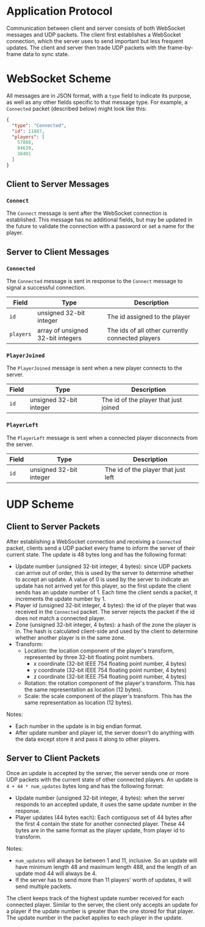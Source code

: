 # Application Protocol

Communication between client and server consists of both WebSocket messages and UDP packets. The client first establishes a WebSocket connection, which the server uses to send important but less frequent updates. The client and server then trade UDP packets with the frame-by-frame data to sync state.

# WebSocket Scheme

All messages are in JSON format, with a `type` field to indicate its purpose, as well as any other fields specific to that message type. For example, a `Connected` packet (described below) might look like this:

```json
{
  "type": "Connected",
  "id": 11887,
  "players": [
    57888,
    84639,
    38401
  ]
}
```

## Client to Server Messages

### `Connect`

The `Connect` message is sent after the WebSocket connection is established. This message has no additional fields, but may be updated in the future to validate the connection with a password or set a name for the player.

## Server to Client Messages

### `Connected`

The `Connected` message is sent in response to the `Connect` message to signal a successful connection.

| Field | Type | Description |
| --- | --- | --- |
| `id` | unsigned 32-bit integer | The id assigned to the player |
| `players` | array of unsigned 32-bit integers | The ids of all other currently connected players |

### `PlayerJoined`

The `PlayerJoined` message is sent when a new player connects to the server.

| Field | Type | Description |
| --- | --- | --- |
| `id` | unsigned 32-bit integer | The id of the player that just joined |

### `PlayerLeft`

The `PlayerLeft` message is sent when a connected player disconnects from the server.

| Field | Type | Description |
| --- | --- | --- |
| `id` | unsigned 32-bit integer | The id of the player that just left |

# UDP Scheme

## Client to Server Packets

After establishing a WebSocket connection and receiving a `Connected` packet, clients send a UDP packet every frame to inform the server of their current state. The update is 48 bytes long and has the following format:

* Update number (unsigned 32-bit integer, 4 bytes): since UDP packets can arrive out of order, this is used by the server to determine whether to accept an update. A value of 0 is used by the server to indicate an update has not arrived yet for this player, so the first update the client sends has an update number of 1. Each time the client sends a packet, it increments the update number by 1.
* Player id (unsigned 32-bit integer, 4 bytes): the id of the player that was received in the `Connected` packet. The server rejects the packet if the id does not match a connected player.
* Zone (unsigned 32-bit integer, 4 bytes): a hash of the zone the player is in. The hash is calculated client-side and used by the client to determine whether another player is in the same zone.
* Transform: 
  * Location: the location component of the player's transform, represented by three 32-bit floating point numbers.
    * x coordinate (32-bit IEEE 754 floating point number, 4 bytes)
    * y coordinate (32-bit IEEE 754 floating point number, 4 bytes)
    * z coordinate (32-bit IEEE 754 floating point number, 4 bytes)
  * Rotation: the rotation component of the player's transform. This has the same representation as location (12 bytes).
  * Scale: the scale component of the player's transform. This has the same representation as location (12 bytes).

Notes:

* Each number in the update is in big endian format.
* After update number and player id, the server doesn't do anything with the data except store it and pass it along to other players.

## Server to Client Packets

Once an update is accepted by the server, the server sends one or more UDP packets with the current state of other connected players. An update is `4 + 44 * num_updates` bytes long and has the following format:

* Update number (unsigned 32-bit integer, 4 bytes): when the server responds to an accepted update, it uses the same update number in the response.
* Player updates (44 bytes each): Each contiguous set of 44 bytes after the first 4 contain the state for another connected player. These 44 bytes are in the same format as the player update, from player id to transform.

Notes:

* `num_updates` will always be between 1 and 11, inclusive. So an update will have minimum length 48 and maximum length 488, and the length of an update mod 44 will always be 4.
* If the server has to send more than 11 players' worth of updates, it will send multiple packets.

The client keeps track of the highest update number received for each connected player. Similar to the server, the client only accepts an update for a player if the update number is greater than the one stored for that player. The update number in the packet applies to each player in the update.
